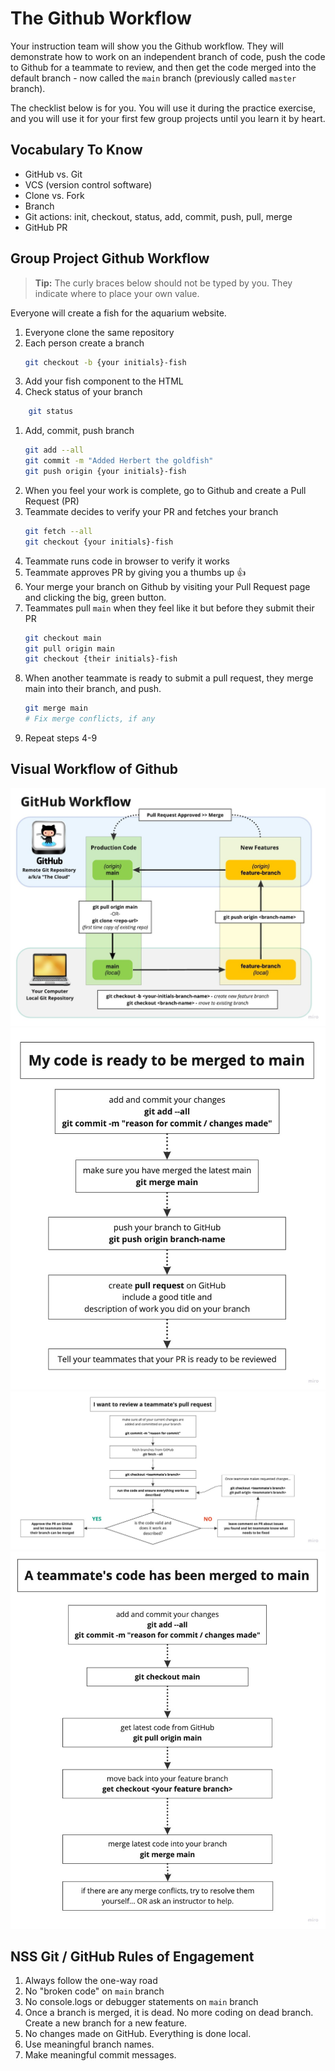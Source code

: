 # The Github Workflow

Your instruction team will show you the Github workflow. They will demonstrate how to work on an independent branch of code, push the code to Github for a teammate to review, and then get the code merged into the default branch - now called the `main` branch (previously called `master` branch).

The checklist below is for you. You will use it during the practice exercise, and you will use it for your first few group projects until you learn it by heart.

## Vocabulary To Know
* GitHub vs. Git
* VCS (version control software)
* Clone vs. Fork
* Branch
* Git actions: init, checkout, status, add, commit, push, pull, merge
* GitHub PR

## Group Project Github Workflow

> **Tip:** The curly braces below should not be typed by you. They indicate where to place your own value.

Everyone will create a fish for the aquarium website.
1. Everyone clone the same repository
1. Each person create a branch
    ```sh
    git checkout -b {your initials}-fish
    ```
1. Add your fish component to the HTML
1. Check status of your branch
```sh
    git status
```
1. Add, commit, push branch
    ```sh
    git add --all
    git commit -m "Added Herbert the goldfish"
    git push origin {your initials}-fish
    ```
1. When you feel your work is complete, go to Github and create a Pull Request (PR)
1. Teammate decides to verify your PR and fetches your branch
    ```sh
    git fetch --all
    git checkout {your initials}-fish
    ```
1. Teammate runs code in browser to verify it works
1. Teammate approves PR by giving you a thumbs up 👍
1. Your merge your branch on Github by visiting your Pull Request page and clicking the big, green button.
1. Teammates pull `main` when they feel like it but before they submit their PR
    ```sh
    git checkout main
    git pull origin main
    git checkout {their initials}-fish
    ```
1. When another teammate is ready to submit a pull request, they merge main into their branch, and push.
    ```sh
    git merge main
    # Fix merge conflicts, if any
    ```
1. Repeat steps 4-9

## Visual Workflow of Github

![](./images/gitworkflow-main.jpg)
![](./images/gitmerge-main.jpg)
![](./images/gitreview-pr.jpg)
![](./images/gitcodemerged-main.jpg)


## NSS Git / GitHub Rules of Engagement
1. Always follow the one-way road
1. No "broken code" on `main` branch
1. No console.logs or debugger statements on `main` branch
1. Once a branch is merged, it is dead. No more coding on dead branch. Create a new branch for a new feature.
1. No changes made on GitHub. Everything is done local.
1. Use meaningful branch names.
1. Make meaningful commit messages.
